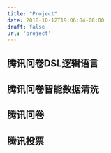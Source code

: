 ```yaml
---
title: "Project"
date: 2018-10-12T19:06:04+08:00
draft: false
url: 'project'
---
```


## 腾讯问卷DSL逻辑语言 

## 腾讯问卷智能数据清洗

## 腾讯问卷

## 腾讯投票

